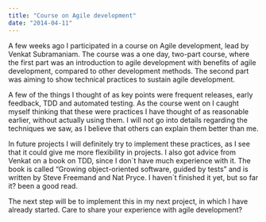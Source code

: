 ```yaml
---
title: "Course on Agile development"
date: "2014-04-11"
---
```


A few weeks ago I participated in a course on Agile development, lead by Venkat Subramaniam. The course was a one day, two-part course, where the first part was an introduction to agile development with benefits of agile development, compared to other development methods. The second part was aiming to show technical practices to sustain agile development.

A few of the things I thought of as key points were frequent releases, early feedback, TDD and automated testing. As the course went on I caught myself thinking that these were practices I have thought of as reasonable earlier, without actually using them. I will not go into details regarding the techniques we saw, as I believe that others can explain them better than me.

In future projects I will definitely try to implement these practices, as I see that it could give me more flexibility in projects. I also got advice from Venkat on a book on TDD, since I don´t have much experience with it. The book is called “Growing object-oriented software, guided by tests” and is written by Steve Freemand and Nat Pryce. I haven´t finished it yet, but so far it? been a good read.

The next step will be to implement this in my next project, in which I have already started. Care to share your experience with agile development?
